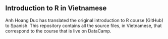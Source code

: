 ## Introduction to R in Vietnamese

Anh Hoang Duc has translated the original introduction to R course (GitHub) to Spanish. This repository contains all the source files, in Vietnamese, that correspond to the course that is live on DataCamp.